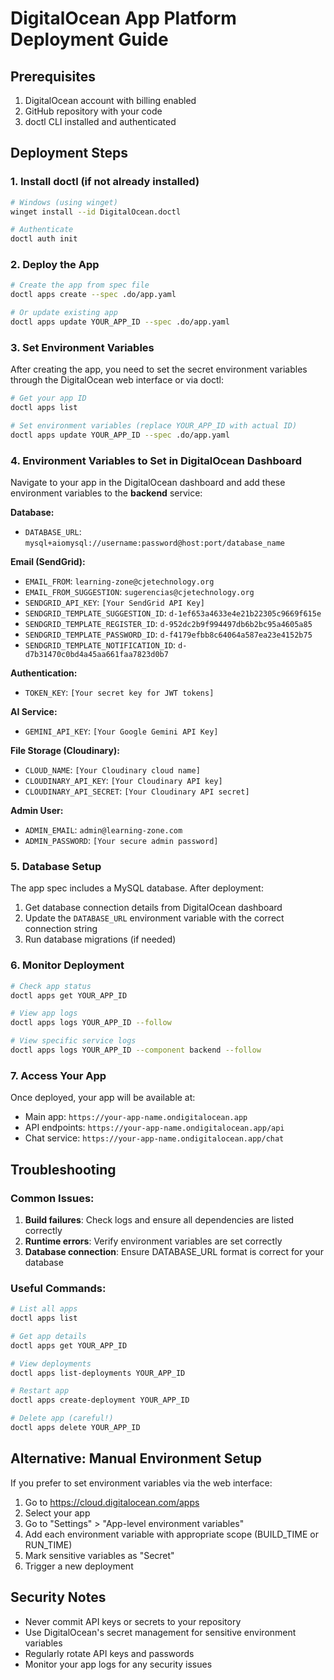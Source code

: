 # DigitalOcean App Platform Deployment Guide

## Prerequisites
1. DigitalOcean account with billing enabled
2. GitHub repository with your code
3. doctl CLI installed and authenticated

## Deployment Steps

### 1. Install doctl (if not already installed)
```bash
# Windows (using winget)
winget install --id DigitalOcean.doctl

# Authenticate
doctl auth init
```

### 2. Deploy the App
```bash
# Create the app from spec file
doctl apps create --spec .do/app.yaml

# Or update existing app
doctl apps update YOUR_APP_ID --spec .do/app.yaml
```

### 3. Set Environment Variables
After creating the app, you need to set the secret environment variables through the DigitalOcean web interface or via doctl:

```bash
# Get your app ID
doctl apps list

# Set environment variables (replace YOUR_APP_ID with actual ID)
doctl apps update YOUR_APP_ID --spec .do/app.yaml
```

### 4. Environment Variables to Set in DigitalOcean Dashboard

Navigate to your app in the DigitalOcean dashboard and add these environment variables to the **backend** service:

**Database:**
- `DATABASE_URL`: `mysql+aiomysql://username:password@host:port/database_name`

**Email (SendGrid):**
- `EMAIL_FROM`: `learning-zone@cjetechnology.org`
- `EMAIL_FROM_SUGGESTION`: `sugerencias@cjetechnology.org`
- `SENDGRID_API_KEY`: `[Your SendGrid API Key]`
- `SENDGRID_TEMPLATE_SUGGESTION_ID`: `d-1ef653a4633e4e21b22305c9669f615e`
- `SENDGRID_TEMPLATE_REGISTER_ID`: `d-952dc2b9f994497db6b2bc95a4605a85`
- `SENDGRID_TEMPLATE_PASSWORD_ID`: `d-f4179efbb8c64064a587ea23e4152b75`
- `SENDGRID_TEMPLATE_NOTIFICATION_ID`: `d-d7b31470c0bd4a45aa661faa7823d0b7`

**Authentication:**
- `TOKEN_KEY`: `[Your secret key for JWT tokens]`

**AI Service:**
- `GEMINI_API_KEY`: `[Your Google Gemini API Key]`

**File Storage (Cloudinary):**
- `CLOUD_NAME`: `[Your Cloudinary cloud name]`
- `CLOUDINARY_API_KEY`: `[Your Cloudinary API key]`
- `CLOUDINARY_API_SECRET`: `[Your Cloudinary API secret]`

**Admin User:**
- `ADMIN_EMAIL`: `admin@learning-zone.com`
- `ADMIN_PASSWORD`: `[Your secure admin password]`

### 5. Database Setup

The app spec includes a MySQL database. After deployment:

1. Get database connection details from DigitalOcean dashboard
2. Update the `DATABASE_URL` environment variable with the correct connection string
3. Run database migrations (if needed)

### 6. Monitor Deployment

```bash
# Check app status
doctl apps get YOUR_APP_ID

# View app logs
doctl apps logs YOUR_APP_ID --follow

# View specific service logs
doctl apps logs YOUR_APP_ID --component backend --follow
```

### 7. Access Your App

Once deployed, your app will be available at:
- Main app: `https://your-app-name.ondigitalocean.app`
- API endpoints: `https://your-app-name.ondigitalocean.app/api`
- Chat service: `https://your-app-name.ondigitalocean.app/chat`

## Troubleshooting

### Common Issues:

1. **Build failures**: Check logs and ensure all dependencies are listed correctly
2. **Runtime errors**: Verify environment variables are set correctly
3. **Database connection**: Ensure DATABASE_URL format is correct for your database

### Useful Commands:

```bash
# List all apps
doctl apps list

# Get app details
doctl apps get YOUR_APP_ID

# View deployments
doctl apps list-deployments YOUR_APP_ID

# Restart app
doctl apps create-deployment YOUR_APP_ID

# Delete app (careful!)
doctl apps delete YOUR_APP_ID
```

## Alternative: Manual Environment Setup

If you prefer to set environment variables via the web interface:

1. Go to https://cloud.digitalocean.com/apps
2. Select your app
3. Go to "Settings" > "App-level environment variables"
4. Add each environment variable with appropriate scope (BUILD_TIME or RUN_TIME)
5. Mark sensitive variables as "Secret"
6. Trigger a new deployment

## Security Notes

- Never commit API keys or secrets to your repository
- Use DigitalOcean's secret management for sensitive environment variables
- Regularly rotate API keys and passwords
- Monitor your app logs for any security issues

